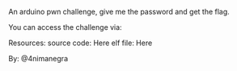 An arduino pwn challenge, give me the password and get the flag.

You can access the challenge via:

Resources: source code: Here elf file: Here

By: @4nimanegra
